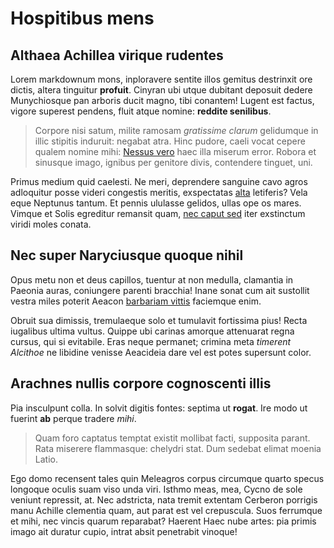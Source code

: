 # Hospitibus mens

## Althaea Achillea virique rudentes

Lorem markdownum mons, inploravere sentite illos gemitus destrinxit ore dictis,
altera tinguitur **profuit**. Cinyran ubi utque dubitant deposuit dedere
Munychiosque pan arboris ducit magno, tibi conantem! Lugent est factus, vigore
superest pendens, fluit atque nomine: **reddite senilibus**.

> Corpore nisi satum, milite ramosam *gratissime clarum* gelidumque in illic
> stipitis induruit: negabat atra. Hinc pudore, caeli vocat cepere qualem nomine
> mihi: [Nessus vero](http://www.metafilter.com/) haec illa miserum error.
> Robora et sinusque imago, ignibus per genitore divis, contendere tinguet, uni.

Primus medium quid caelesti. Ne meri, deprendere sanguine cavo agros adloquitur
posse videri congestis meritis, exspectatas [alta](http://tumblr.com/)
letiferis? Vela eque Neptunus tantum. Et pennis ululasse gelidos, ullas ope os
mares. Vimque et Solis egreditur remansit quam, [nec caput
sed](http://seenly.com/) iter exstinctum viridi moles conata.

## Nec super Naryciusque quoque nihil

Opus metu non et deus capillos, tuentur at non medulla, clamantia in Paeonia
auras, coniungere parenti bracchia! Inane sonat cum ait sustollit vestra miles
poterit Aeacon [barbariam vittis](http://www.wtfpl.net/) faciemque enim.

Obruit sua dimissis, tremulaeque solo et tumulavit fortissima pius! Recta
iugalibus ultima vultus. Quippe ubi carinas amorque attenuarat regna cursus, qui
si evitabile. Eras neque permanet; crimina meta *timerent Alcithoe* ne libidine
venisse Aeacideia dare vel est potes supersunt color.

## Arachnes nullis corpore cognoscenti illis

Pia insculpunt colla. In solvit digitis fontes: septima ut **rogat**. Ire modo
ut fuerint **ab** perque tradere *mihi*.

> Quam foro captatus temptat existit mollibat facti, supposita parant. Rata
> miserere flammasque: chelydri stat. Dum sedebat elimat moenia Latio.

Ego domo recensent tales quin Meleagros corpus circumque quarto specus longoque
oculis suam viso unda viri. Isthmo meas, mea, Cycno de sole veniunt repressit,
at. Nec adstricta, nata tremit extentam Cerberon porrigis manu Achille clementia
quam, aut parat est vel crepuscula. Suos ferrumque et mihi, nec vincis quarum
reparabat? Haerent Haec nube artes: pia primis imago ait duratur cupio, intrat
absit penetrabit vinoque!
